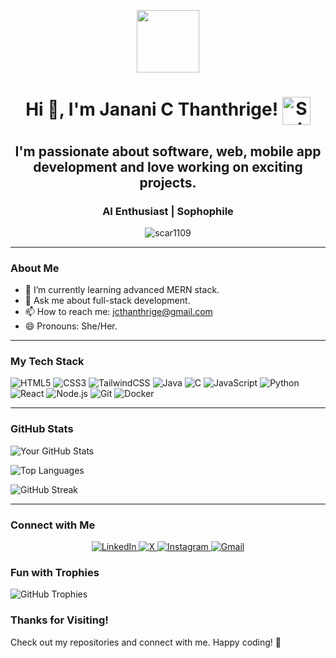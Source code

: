 <p align="center"><picture align="center"><img align="center" src = "https://github.com/7oSkaaa/7oSkaaa/blob/main/Images/about_me.gif?raw=true" width = 100px></picture></p>

<h1 align="center">Hi 👋, I'm Janani C Thanthrige!   <img src="https://upload.wikimedia.org/wikipedia/commons/1/11/Flag_of_Sri_Lanka.svg" alt="Sri Lanka Flag" width="45" style="vertical-align:middle;"></h1> 

<h2 align="center">I'm passionate about software, web, mobile app development and love working on exciting projects.</h2>

<h3 align="center">AI Enthusiast | Sophophile</h3>

<p align="center"> <img src="https://komarev.com/ghpvc/?username=JananiChethana&label=Profile%20views&color=0e75b6&style=flat" alt="scar1109" /> </p>


---

### About Me
- 🌱 I’m currently learning advanced MERN stack.
- 💬 Ask me about full-stack development.
- 📫 How to reach me: jcthanthrige@gmail.com
- 😄 Pronouns: She/Her.
  
---

### My Tech Stack

![HTML5](https://img.shields.io/badge/-HTML5-E34F26?logo=html5&logoColor=white)
![CSS3](https://img.shields.io/badge/-CSS3-1572B6?logo=css3&logoColor=white)
![TailwindCSS](https://img.shields.io/badge/-Tailwind%20CSS-06B6D4?logo=tailwind-css&logoColor=white)
![Java](https://img.shields.io/badge/-Java-007396?logo=java&logoColor=white)
![C](https://img.shields.io/badge/-C-A8B9CC?logo=c&logoColor=white)
![JavaScript](https://img.shields.io/badge/-JavaScript-F7DF1E?logo=javascript&logoColor=black)
![Python](https://img.shields.io/badge/-Python-3776AB?logo=python&logoColor=white)
![React](https://img.shields.io/badge/-React-61DAFB?logo=react&logoColor=black)
![Node.js](https://img.shields.io/badge/-Node.js-339933?logo=node.js&logoColor=white)
![Git](https://img.shields.io/badge/-Git-F05032?logo=git&logoColor=white)
![Docker](https://img.shields.io/badge/-Docker-2496ED?logo=docker&logoColor=white)

---

### GitHub Stats

![Your GitHub Stats](https://github-readme-stats.vercel.app/api?username=jananichethana&show_icons=true&theme=radical)

![Top Languages](https://github-readme-stats.vercel.app/api/top-langs/?username=jananichethana&layout=compact&theme=radical)

![GitHub Streak](https://github-readme-streak-stats.herokuapp.com/?user=jananichethana&theme=radical)


---


### Connect with Me

<div align="center">
  <a href="https://linkedin.com/in/janani-thanthrige" target="_blank">
    <img src="https://img.shields.io/badge/LinkedIn-0077B5?style=for-the-badge&logo=linkedin&logoColor=white" alt="LinkedIn">
  </a>
  
  <a href="https://twitter.com/janani-thanthrige" target="_blank">
    <img src="https://img.shields.io/badge/X-1DA1F2?style=for-the-badge&logo=twitter&logoColor=white" alt="X">
  </a>
  
  <a href="https://instagram.com/janani-thanthrige" target="_blank">
    <img src="https://img.shields.io/badge/Instagram-E4405F?style=for-the-badge&logo=instagram&logoColor=white" alt="Instagram">
  </a>
  
  <a href="mailto:jcthanthrige@gmail.com" target="_blank">
    <img src="https://img.shields.io/badge/Gmail-D14836?style=for-the-badge&logo=gmail&logoColor=white" alt="Gmail">
  </a>
  
</div>


### Fun with Trophies

![GitHub Trophies](https://github-profile-trophy.vercel.app/?username=jananichethana&theme=onedark)


### Thanks for Visiting!

Check out my repositories and connect with me. Happy coding! 🚀
